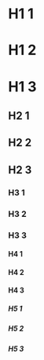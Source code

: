 # <h1>H1 1</h1>
# <h1>H1 2</h1>

# <h1>H1 3</h1>

## <h2>H2 1</h2>

## <h2>H2 2</h2>

## <h2>H2 3</h2>

### <h3>H3 1</h3>

### <h3>H3 2</h3>

### <h3>H3 3</h3>

#### H4 1

#### H4 2

#### H4 3

##### H5 1

##### H5 2

##### H5 3